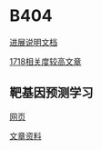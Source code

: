 # B404
 [进展说明文档](https://github.com/StarrySummer/B404/blob/master/进展情况.txt)
 
 [1718相关度较高文章](https://github.com/StarrySummer/B404/tree/master/1718相关度较高)
## 靶基因预测学习
 [网页](http://www.360doc.com/content/17/0615/17/43722561_663414471.shtml)
 
 [文章资料](https://github.com/StarrySummer/B404/tree/master/新建文件夹)
